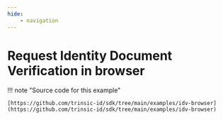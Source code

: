 ```yaml
---
hide:
    - navigation
---
```


# Request Identity Document Verification in browser

!!! note "Source code for this example"

    [https://github.com/trinsic-id/sdk/tree/main/examples/idv-browser](https://github.com/trinsic-id/sdk/tree/main/examples/idv-browser)
